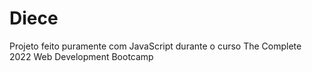 # Diece
 Projeto feito puramente com JavaScript durante o curso The Complete 2022 Web Development Bootcamp
